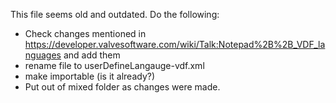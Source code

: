 This file seems old and outdated. Do the following:

* Check changes mentioned in https://developer.valvesoftware.com/wiki/Talk:Notepad%2B%2B_VDF_languages
and add them
* rename file to userDefineLangauge-vdf.xml
* make importable (is it already?)
* Put out of mixed folder as changes were made.